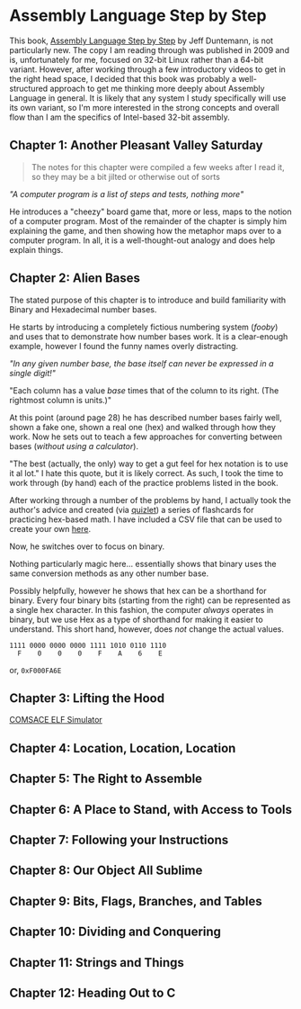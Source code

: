 # Assembly Language Step by Step

This book, [Assembly Language Step by Step](https://amzn.to/3946Wpi) by Jeff Duntemann, is not particularly new. The copy I am reading through was published in 2009 and is, unfortunately for me, focused on 32-bit Linux rather than a 64-bit variant. However, after working through a few introductory videos to get in the right head space, I decided that this book was probably a well-structured approach to get me thinking more deeply about Assembly Language in general. It is likely that any system I study specifically will use its own variant, so I'm more interested in the strong concepts and overall flow than I am the specifics of Intel-based 32-bit assembly.

## Chapter 1: Another Pleasant Valley Saturday

> The notes for this chapter were compiled a few weeks after I read it, so they may be a bit jilted or otherwise out of sorts

_"A computer program is a list of steps and tests, nothing more"_

He introduces a "cheezy" board game that, more or less, maps to the notion of a computer program. Most of the remainder of the chapter is simply him explaining the game, and then showing how the metaphor maps over to a computer program. In all, it is a well-thought-out analogy and does help explain things.

## Chapter 2: Alien Bases

The stated purpose of this chapter is to introduce and build familiarity with Binary and Hexadecimal number bases.

He starts by introducing a completely fictious numbering system (_fooby_) and uses that to demonstrate how number bases work. It is a clear-enough example, however I found the funny names overly distracting. 

_"In any given number base, the base itself can never be expressed in a single digit!"_

"Each column has a value _base_ times that of the column to its right. (The rightmost column is units.)"

At this point (around page 28) he has described number bases fairly well, shown a fake one, shown a real one (hex) and walked through how they work. Now he sets out to teach a few approaches for converting between bases (_without using a calculator_).

"The best (actually, the only) way to get a gut feel for hex notation is to use it al lot." I hate this quote, but it is likely correct. As such, I took the time to work through (by hand) each of the practice problems listed in the book.

After working through a number of the problems by hand, I actually took the author's advice and created (via [quizlet](https://quizlet.com)) a series of flashcards for practicing hex-based math. I have included a CSV file that can be used to create your own [here](hexmath.csv).

Now, he switches over to focus on binary.

Nothing particularly magic here... essentially shows that binary uses the same conversion methods as any other number base. 

Possibly helpfully, however he shows that hex can be a shorthand for binary. Every four binary bits (starting from the right) can be represented as a single hex character. In this fashion, the computer *always* operates in binary, but we use Hex as a type of shorthand for making it easier to understand. This short hand, however, does *not* change the actual values.

```
1111 0000 0000 0000 1111 1010 0110 1110
  F    0    0    0    F    A    6    E
```

or, `0xF000FA6E`


## Chapter 3: Lifting the Hood

[COMSACE ELF Simulator](https://billr.incolor.com/computer_simulators.htm)



## Chapter 4: Location, Location, Location

## Chapter 5: The Right to Assemble

## Chapter 6: A Place to Stand, with Access to Tools

## Chapter 7: Following your Instructions

## Chapter 8: Our Object All Sublime

## Chapter 9: Bits, Flags, Branches, and Tables

## Chapter 10: Dividing and Conquering

## Chapter 11: Strings and Things

## Chapter 12: Heading Out to C

